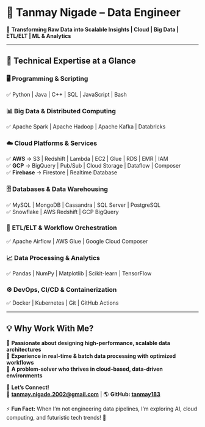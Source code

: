 # 🚀 **Tanmay Nigade – Data Engineer**  
🔹 **Transforming Raw Data into Scalable Insights | Cloud | Big Data | ETL/ELT | ML & Analytics**  

---

## 📌 **Technical Expertise at a Glance**  

### 🖥️ **Programming & Scripting**  
✅ Python | Java | C++ | SQL | JavaScript | Bash  

### 📊 **Big Data & Distributed Computing**  
✅ Apache Spark | Apache Hadoop | Apache Kafka | Databricks  

### ☁️ **Cloud Platforms & Services**  
✅ **AWS** → S3 | Redshift | Lambda | EC2 | Glue | RDS | EMR | IAM  
✅ **GCP** → BigQuery | Pub/Sub | Cloud Storage | Dataflow | Composer  
✅ **Firebase** → Firestore | Realtime Database  

### 🗄️ **Databases & Data Warehousing**  
✅ MySQL | MongoDB | Cassandra | SQL Server | PostgreSQL  
✅ Snowflake | AWS Redshift | GCP BigQuery  

### 🔀 **ETL/ELT & Workflow Orchestration**  
✅ Apache Airflow | AWS Glue | Google Cloud Composer  

### 📈 **Data Processing & Analytics**  
✅ Pandas | NumPy | Matplotlib | Scikit-learn | TensorFlow  

### ⚙️ **DevOps, CI/CD & Containerization**  
✅ Docker | Kubernetes | Git | GitHub Actions  

---

## 💡 **Why Work With Me?**  
🔹 **Passionate about designing high-performance, scalable data architectures**  
🔹 **Experience in real-time & batch data processing with optimized workflows**  
🔹 **A problem-solver who thrives in cloud-based, data-driven environments**  

📩 **Let’s Connect!**  
📧 **tanmay.nigade.2002@gmail.com** | 🌎 **GitHub: [tanmay183](https://github.com/tanmay183/)**  

⚡ **Fun Fact:** When I’m not engineering data pipelines, I’m exploring AI, cloud computing, and futuristic tech trends! 🚀  
